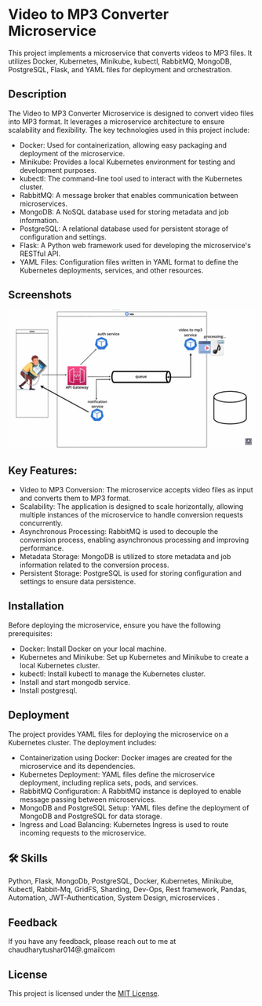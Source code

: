 
# Video to MP3 Converter Microservice

This project implements a microservice that converts videos to MP3 files. It utilizes Docker, Kubernetes, Minikube, kubectl, RabbitMQ, MongoDB, PostgreSQL, Flask, and YAML files for deployment and orchestration.

## Description

The Video to MP3 Converter Microservice is designed to convert video files into MP3 format. It leverages a microservice architecture to ensure scalability and flexibility. The key technologies used in this project include:

- Docker: Used for containerization, allowing easy packaging and deployment of the microservice.
- Minikube: Provides a local Kubernetes environment for testing and development purposes.
- kubectl: The command-line tool used to interact with the Kubernetes cluster.
- RabbitMQ: A message broker that enables communication between microservices.
- MongoDB: A NoSQL database used for storing metadata and job information.
- PostgreSQL: A relational database used for persistent storage of configuration and settings.
- Flask: A Python web framework used for developing the microservice's RESTful API.
- YAML Files: Configuration files written in YAML format to define the Kubernetes deployments, services, and other resources.



## Screenshots

![App Screenshot](https://github.com/chaudhary-tushar/Mp3-converter-Microservice/blob/master/designarc.jpg)


## Key Features:

- Video to MP3 Conversion: The microservice accepts video files as input and converts them to MP3 format.
- Scalability: The application is designed to scale horizontally, allowing multiple instances of the microservice to handle conversion requests concurrently.
- Asynchronous Processing: RabbitMQ is used to decouple the conversion process, enabling asynchronous processing and improving performance.
- Metadata Storage: MongoDB is utilized to store metadata and job information related to the conversion process.
- Persistent Storage: PostgreSQL is used for storing configuration and settings to ensure data persistence.

## Installation

Before deploying the microservice, ensure you have the following prerequisites:

- Docker: Install Docker on your local machine.
- Kubernetes and Minikube: Set up Kubernetes and Minikube to create a local Kubernetes cluster.
- kubectl: Install kubectl to manage the Kubernetes cluster.
- Install and start mongodb service.
- Install postgresql.
## Deployment

The project provides YAML files for deploying the microservice on a Kubernetes cluster. The deployment includes:

- Containerization using Docker: Docker images are created for the microservice and its dependencies.
- Kubernetes Deployment: YAML files define the microservice deployment, including replica sets, pods, and services.
- RabbitMQ Configuration: A RabbitMQ instance is deployed to enable message passing between microservices.
- MongoDB and PostgreSQL Setup: YAML files define the deployment of MongoDB and PostgreSQL for data storage.
- Ingress and Load Balancing: Kubernetes Ingress is used to route incoming requests to the microservice.

## 🛠 Skills
Python, Flask, MongoDb, PostgreSQL, Docker, Kubernetes, Minikube, Kubectl, Rabbit-Mq, GridFS, Sharding, Dev-Ops, Rest framework, Pandas, Automation, JWT-Authentication, System Design, microservices . 


## Feedback

If you have any feedback, please reach out to me at chaudharytushar014@.gmailcom


## License

This project is licensed under the [MIT License](LICENSE).

